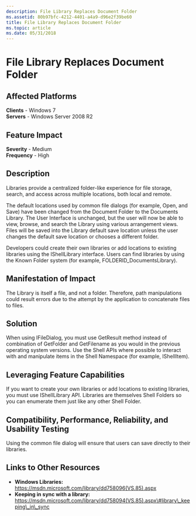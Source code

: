 ```yaml
---
description: File Library Replaces Document Folder
ms.assetid: 80b97bfc-4212-4401-a4a9-d96e2f39be60
title: File Library Replaces Document Folder
ms.topic: article
ms.date: 05/31/2018
---
```


# File Library Replaces Document Folder

## Affected Platforms

**Clients** - Windows 7  
**Servers** - Windows Server 2008 R2  









## Feature Impact

**Severity** - Medium  
**Frequency** - High  











## Description

Libraries provide a centralized folder-like experience for file storage, search, and access across multiple locations, both local and remote.

The default locations used by common file dialogs (for example, Open, and Save) have been changed from the Document Folder to the Documents Library. The User Interface is unchanged, but the user will now be able to view, browse, and search the Library using various arrangement views. Files will be saved into the Library default save location unless the user changes the default save location or chooses a different folder.

Developers could create their own libraries or add locations to existing libraries using the IShellLibrary interface. Users can find libraries by using the Known Folder system (for example, FOLDERID\_DocumentsLibrary).

## Manifestation of Impact

The Library is itself a file, and not a folder. Therefore, path manipulations could result errors due to the attempt by the application to concatenate files to files.

## Solution

When using IFileDialog, you must use GetResult method instead of combination of GetFolder and GetFilename as you would in the previous operating system versions. Use the Shell APIs where possible to interact with and manipulate items in the Shell Namespace (for example, IShellItem).

## Leveraging Feature Capabilities

If you want to create your own libraries or add locations to existing libraries, you must use IShellLibrary API. Libraries are themselves Shell Folders so you can enumerate them just like any other Shell Folder.

## Compatibility, Performance, Reliability, and Usability Testing

Using the common file dialog will ensure that users can save directly to their libraries.

## Links to Other Resources

-   **Windows Libraries:** https://msdn.microsoft.com/library/dd758096(VS.85).aspx
-   **Keeping in sync with a library:** https://msdn.microsoft.com/library/dd758094(VS.85).aspx\#library\_keeping\_in\_sync

 

 



